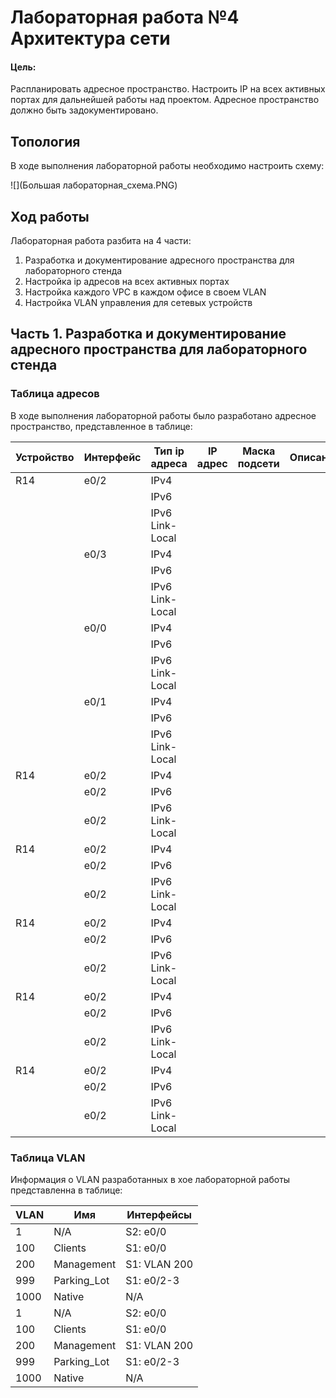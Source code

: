 # Лабораторная работа №4 Архитектура сети
#### Цель: 
Распланировать адресное пространство.
Настроить IP на всех активных портах для дальнейшей работы над проектом. Адресное пространство должно быть задокументировано.

## Топология

В ходе выполнения лабораторной работы необходимо настроить схему:

![](Большая лабораторная_схема.PNG)

## Ход работы

Лабораторная работа разбита на 4 части:
1) Разработка и документирование адресного пространства для лабораторного стенда
2) Настройка ip адресов на всех активных портах
3) Настройка каждого VPC в каждом офисе в своем VLAN
4) Настройка VLAN управления для сетевых устройств

## Часть 1. Разработка и документирование адресного пространства для лабораторного стенда

### Таблица адресов

В ходе выполнения лабораторной работы было разработано адресное пространство, представленное в таблице:

| Устройство | Интерфейс  | Тип ip адреса   | IP адрес                | Маска подсети | Описание   |
| ---------- | -----------| ----------------|-------------------------|---------------|------------|
| R14        | e0/2       | IPv4            |                         |               |            |
|            |            | IPv6            |                         |               |            |
|            |            | IPv6 Link-Local |                         |               |            |
|            | e0/3       | IPv4            |                         |               |            |
|            |            | IPv6            |                         |               |            |
|            |            | IPv6 Link-Local |                         |               |            |
|            | e0/0       | IPv4            |                         |               |            |
|            |            | IPv6            |                         |               |            |
|            |            | IPv6 Link-Local |                         |               |            |
|            | e0/1       | IPv4            |                         |               |            |
|            |            | IPv6            |                         |               |            |
|            |            | IPv6 Link-Local |                         |               |            |
| R14        | e0/2       | IPv4            |                         |               |            |
|            | e0/2       | IPv6            |                         |               |            |
|            | e0/2       | IPv6 Link-Local |                         |               |            |
| R14        | e0/2       | IPv4            |                         |               |            |
|            | e0/2       | IPv6            |                         |               |            |
|            | e0/2       | IPv6 Link-Local |                         |               |            |
| R14        | e0/2       | IPv4            |                         |               |            |
|            | e0/2       | IPv6            |                         |               |            |
|            | e0/2       | IPv6 Link-Local |                         |               |            |
| R14        | e0/2       | IPv4            |                         |               |            |
|            | e0/2       | IPv6            |                         |               |            |
|            | e0/2       | IPv6 Link-Local |                         |               |            |
| R14        | e0/2       | IPv4            |                         |               |            |
|            | e0/2       | IPv6            |                         |               |            |
|            | e0/2       | IPv6 Link-Local |                         |               |            |


### Таблица VLAN

Информация о VLAN разработанных в хое лабораторной работы представленна в таблице:

| VLAN      | Имя         | Интерфейсы                  |
| ----------|-------------| ----------------------------|
| 1         | N/A         | S2: e0/0                    | 
| 100       | Clients     | S1: e0/0                    | 
| 200       | Management  | S1: VLAN 200                | 
| 999       | Parking_Lot | S1: e0/2-3                  | 
| 1000      | Native      | N/A                         | 
| 1         | N/A         | S2: e0/0                    | 
| 100       | Clients     | S1: e0/0                    | 
| 200       | Management  | S1: VLAN 200                | 
| 999       | Parking_Lot | S1: e0/2-3                  | 
| 1000      | Native      | N/A                         | 





